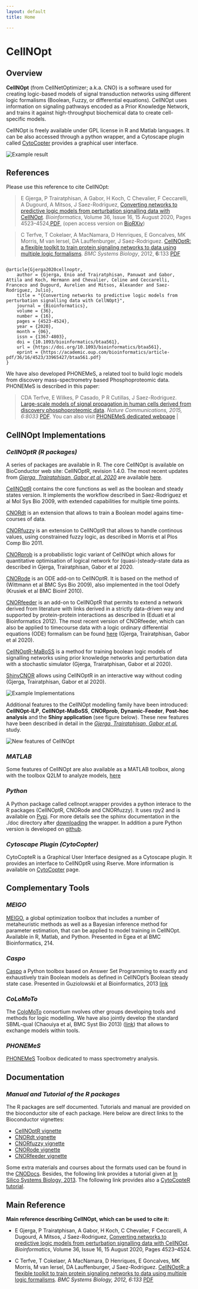 ```yaml
---
layout: default
title: Home

---
```



# CellNOpt

## Overview
**CellNOpt** (from CellNetOptimizer; a.k.a. CNO) is a software used for creating logic-based models of signal transduction networks using different logic formalisms (Boolean, Fuzzy, or differential equations). CellNOpt uses information on signaling pathways encoded as a Prior Knowledge Network, and trains it against high-throughput biochemical data to create cell-specific models.

CellNOpt is freely available under GPL license in R and Matlab languages. It can be also accessed through a python wrapper, and a Cytoscape plugin called [CytoCopter](http://www.cellnopt.org/7_CytoCopter/) provides a graphical user interface.

<img src="{{ site.url }}{{ site.baseurl }}public/index1.png" alt="Example result">




## References
Please use this reference to cite CellNOpt:

> E Gjerga, P Trairatphisan, A Gabor, H Koch, C Chevalier, F Ceccarelli, A Dugourd, A Mitsos, J Saez-Rodriguez, [Converting networks to predictive logic models from perturbation signalling data with CellNOpt](https://academic.oup.com/bioinformatics/article/36/16/4523/5855133). _Bioinformatics_, Volume 36, Issue 16, 15 August 2020, Pages 4523–4524,[PDF](https://academic.oup.com/bioinformatics/article-pdf/36/16/4523/33965427/btaa561.pdf), (open access version on [BioRXiv](https://www.biorxiv.org/content/10.1101/2020.03.04.976852v1))

> C Terfve, T Cokelaer, A MacNamara, D Henriques, E Goncalves, MK Morris, M van Iersel, DA Lauffenburger, J Saez-Rodriguez. [CellNOptR: a flexible toolkit to train protein signaling networks to data using multiple logic formalisms](http://www.biomedcentral.com/1752-0509/6/133/abstract). _BMC Systems Biology_, 2012, **6**:133 [PDF](http://www.biomedcentral.com/content/pdf/1752-0509-6-133.pdf)



```

@article{Gjerga2020cellnoptr,
    author = {Gjerga, Enio and Trairatphisan, Panuwat and Gabor, Attila and Koch, Hermann and Chevalier, Celine and Ceccarelli, Franceco and Dugourd, Aurelien and Mitsos, Alexander and Saez-Rodriguez, Julio},
    title = "{Converting networks to predictive logic models from perturbation signalling data with CellNOpt}",
    journal = {Bioinformatics},
    volume = {36},
    number = {16},
    pages = {4523-4524},
    year = {2020},
    month = {06},
    issn = {1367-4803},
    doi = {10.1093/bioinformatics/btaa561},
    url = {https://doi.org/10.1093/bioinformatics/btaa561},
    eprint = {https://academic.oup.com/bioinformatics/article-pdf/36/16/4523/33965427/btaa561.pdf}
}
```

We have also developed PHONEMeS, a related tool to build logic models from discovery mass-spectrometry based Phosphoproteomic data. PHONEMeS is described in this paper:
 > CDA Terfve, E Wilkes, P Casado, P R Cutillas, J Saez-Rodriguez. [Large-scale models of signal propagation in human cells derived from discovery phosphoproteomic data](http://www.nature.com/ncomms/2015/150910/ncomms9033/full/ncomms9033.html). _Nature Communications, 2015, 6:8033_ [PDF](http://www.nature.com/ncomms/2015/150910/ncomms9033/pdf/ncomms9033.pdf). You can also visit [PHONEMeS dedicated webpage](https://saezlab.github.io/PHONEMeS/) |


## CellNOpt Implementations

### _CellNOptR (R packages)_
A series of packages are available in R. The core CellNOpt is available on BioConductor web site: CellNOptR, revision 1.4.0. The most recent updates from [_Gjerga, Trairatphisan, Gabor et al. 2020_](https://academic.oup.com/bioinformatics/article/36/16/4523/5855133) are available [here](https://github.com/saezlab/cellnopt).

[CellNOptR](http://www.bioconductor.org/packages/release/bioc/html/CellNOptR.html) contains the core functions as well as the boolean and steady states version. It implements the workflow described in Saez-Rodriguez et al Mol Sys Bio 2009, with extended capabilities for multiple time points.

[CNORdt](http://www.bioconductor.org/packages/release/bioc/html/CNORdt.html) is an extension that allows to train a Boolean model agains time-courses of data.

[CNORfuzzy](http://www.bioconductor.org/packages/release/bioc/html/CNORfuzzy.html) is an extension to CellNOptR that allows to handle continous values, using constrained fuzzy logic, as described in Morris et al Plos Comp Bio 2011.

[CNORprob](https://github.com/saezlab/CNORprob) is a probabilistic logic variant of CellNOpt which allows for quantitative optimisation of logical network for (quasi-)steady-state data as described in Gjerga, Trairatphisan, Gabor et al 2020.

[CNORode](http://www.bioconductor.org/packages/release/bioc/html/CNORode.html) is an ODE add-on to CellNOptR. It is based on the method of (Wittmann et al BMC Sys Bio 2009), also implemented in the tool Odefy (Krusiek et al BMC Bioinf 2010).

[CNORfeeder](http://www.bioconductor.org/packages/release/bioc/html/CNORfeeder.html) is an add-on to CellNOptR that permits to extend a network derived from literature with links derived in a strictly data-driven way and supported by protein-protein interactions as described in (Eduati et al Bioinformatics 2012). The most recent version of CNORfeeder, which can also be applied to timecourse data with a logic ordinary differential equations (ODE) formalism can be found [here](https://github.com/saezlab/CellNOpt-Feeder) (Gjerga, Trairatphisan, Gabor et al 2020).

[CellNOptR-MaBoSS](https://github.com/saezlab/CellNOptR-MaBoSS) is a method for training boolean logic models of signalling networks using prior knowledge networks and perturbation data with a stochastic simulator (Gjerga, Trairatphisan, Gabor et al 2020).

[ShinyCNOR](https://saezlab.shinyapps.io/shinycnor/) allows using CellNOptR in an interactive way without coding (Gjerga, Trairatphisan, Gabor et al 2020).

<img src="{{ site.url }}{{ site.baseurl }}public/indexImpl.png" alt="Example Implementations">

Additional features to the CellNOpt modelling family have been introduced: **CellNOpt-ILP**, **CellNOpt-MaBoSS**, **CNORprob**, **Dynamic-Feeder**, **Post-hoc analysis** and the **Shiny application** (see figure below). These new features have been described in detail in the _[Gjerga, Trairatphisan, Gabor et al.]((https://www.biorxiv.org/content/10.1101/2020.03.04.976852v1))_ study.

<img src="{{ site.url }}{{ site.baseurl }}public/CNOv2.jpeg" alt="New features of CellNOpt">


### _MATLAB_
Some features of CellNOpt are also available as a MATLAB toolbox, along with the toolbox Q2LM to analyze models, [here](https://github.com/saezlab/MATLAB-CellNOpt)

### _Python_
A Python package called cellnopt.wrapper provides a python interace to the R packages (CellNOptR, CNORode and CNORfuzzy). It uses rpy2 and is available on [Pypi](http://pypi.python.org/pypi/cellnopt.wrapper/). For more details see the sphinx documentation in the ./doc directory after [downloading](https://pypi.python.org/packages/19/3b/d681c432cebbe482c472eb211a6e4de5fc3e444918be4f173335da769762/cellnopt.wrapper-1.0.5.tar.gz#md5=2828b8498acd4a49e7ec2f9fe19aa551) the wrapper. In addition a pure Python version is developed on [github](http://github.com/cellnopt/cellnopt).

### _Cytoscape Plugin (CytoCopter)_
CytoCopteR is a Graphical User Interface designed as a Cytoscape plugin. It provides an interface to CellNOptR using Rserve. More information is available on [CytoCopter](http://www.cellnopt.org/7_CytoCopter/) page.


## Complementary Tools

### _MEIGO_
[MEIGO](http://www.iim.csic.es/~gingproc/meigo.html), a global optimization toolbox that includes a number of metaheuristic methods as well as a Bayesian inference method for parameter estimation, that can be applied to model training in CellNOpt. Available in R, Matlab, and Python. Presented in Egea et al BMC Bioinformatics, 214.

### _Caspo_
[Caspo](http://bioasp.github.io/caspo/) a Python toolbox based on Answer Set Programming to exactly and exhaustively train Boolean models as defined in CellNOpt’s Boolean steady state case. Presented in Guziolowski et al Bioinformatics, 2013 [link](http://bioinformatics.oxfordjournals.org/content/29/18/2320.long)

### _CoLoMoTo_
The [ColoMoTo](http://www.colomoto.org/) consortium nvolves other groups developing tools and methods for logic modelling. We have also jointly develop the standard SBML-qual (Chaouiya et al, BMC Syst Bio 2013) ([link](http://www.colomoto.org/)) that allows to exchange models within tools.

### _PHONEMeS_
[PHONEMeS](http://saezlab.github.io/PHONEMeS/) Toolbox dedicated to mass spectrometry analysis.


## Documentation

### _Manual and Tutorial of the R packages_
The R packages are self documented. Tutorials and manual are provided on the bioconductor site of each package. Here below are direct links to the Bioconductor vignettes:

* [CellNOptR vignette](http://www.bioconductor.org/packages/release/bioc/vignettes/CellNOptR/inst/doc/CellNOptR-vignette.pdf)
* [CNORdt vignette](http://www.bioconductor.org/packages/release/bioc/vignettes/CNORdt/inst/doc/CNORdt-vignette.pdf)
* [CNORfuzzy vignette](http://www.bioconductor.org/packages/release/bioc/vignettes/CNORfuzzy/inst/doc/CNORfuzzy-vignette.pdf)
* [CNORode vignette](http://www.bioconductor.org/packages/release/bioc/vignettes/CNORode/inst/doc/CNORode-vignette.pdf)
* [CNORfeeder vignette](http://www.bioconductor.org/packages/release/bioc/vignettes/CNORfeeder/inst/doc/CNORfeeder-vignette.pdf)

Some extra materials and courses about the formats used can be found in the [CNODocs](http://www.cellnopt.org/6_CNODocs/). Besides, the following link provides a tutorial given at [In Silico Systems Biology, 2013](http://nbviewer.jupyter.org/github/saezlab/cellnopt/blob/gh-pages/public/tutorial_wtac_2013.pdf). The following link provides also a [CytoCopteR tutorial](http://nbviewer.jupyter.org/github/saezlab/cellnopt/blob/gh-pages/public/CytocopterManual.pdf).


## Main Reference
**Main reference describing CellNOpt, which can be used to cite it:** 

+ E Gjerga, P Trairatphisan, A Gabor, H Koch, C Chevalier, F Ceccarelli, A Dugourd, A Mitsos, J Saez-Rodriguez, [Converting networks to predictive logic models from perturbation signalling data with CellNOpt](https://academic.oup.com/bioinformatics/article/36/16/4523/5855133). _Bioinformatics_, Volume 36, Issue 16, 15 August 2020, Pages 4523–4524.

+ C Terfve, T Cokelaer, A MacNamara, D Henriques, E Goncalves, MK Morris, M van Iersel, DA Lauffenburger, J Saez-Rodriguez. [CellNOptR: a flexible toolkit to train protein signaling networks to data using multiple logic formalisms](http://www.biomedcentral.com/1752-0509/6/133/abstract). _BMC Systems Biology, 2012, 6:133_ [PDF](http://www.biomedcentral.com/content/pdf/1752-0509-6-133.pdf)

